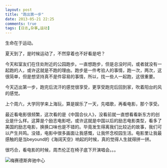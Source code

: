 ```yaml
---
layout: post
title: "跑出第一步"
date: 2013-05-21 22:25
comments: true
tags: [日志,杂事,运动]
---
```


<script type="text/javascript" src="http://www.xiami.com/widget/player-single?uid=0&sid=71131&mode=js"></script>

生命在于运动。

夏天到了，是时候运动了，不然穿着也不好看是吧？

今天和室友们在住处附近的公园跑步。一直想跑步，但是总没时间，或者就没有一起跑的人，或许这就是不跑的理由。跑步是一件考验人的事情，跑一次，两次，这很简单，但是想坚持真不是件容易的事情，所以，找一些人一起跑，这很重要。

今天迈出第一步，跑完后流汗的感觉很享受，更享受跑完后回到家，吹着阳台的风的感觉。

上个周六，大学同学来上海玩，算是娱乐了一天，先唱歌，再看电影，那个享受。

最近看电影很频繁，这次看的是《中国合伙人》，没看前就一直想看看新东方的创业是什么样。这算是个励志电影吧，或许这就是中国以后的励志电影类型，看多了美国的励志电影，换换口味也是不错的。毕竟发生得离我们比较近的故事，我们可以产生共鸣。没错，电影中很多画面让我感慨，让我怀念校园生活。电影里让我最感触的是当beyound的《海阔天空》响起的时候，真的觉得人生就得拼一拼。

很巧合，看电影的时候，周杰伦正在椅子底下开演唱会。。。

![梅赛德斯奔驰中心](http://githubimg.qiniudn.com/20130518mercedes/total.jpg "梅赛德斯奔驰中心")